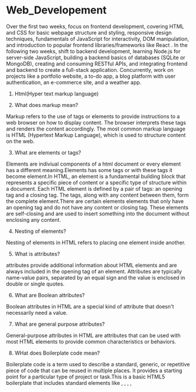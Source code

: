 # Web_Developement
 Over the first two weeks, focus on frontend development, covering HTML and CSS for basic webpage structure and styling, responsive design techniques, fundamentals of JavaScript for interactivity, DOM manipulation, and introduction to popular frontend libraries/frameworks like React . In the following two weeks, shift to backend development, learning Node.js for server-side JavaScript, building a backend  basics of databases (SQLite or MongoDB), creating and consuming RESTful APIs, and integrating frontend and backend to create a full-stack application. Concurrently, work on projects like a portfolio website, a to-do app, a blog platform with user authentication, an e-commerce site, and a weather app. 
                                 
                                

1. Html(Hyper text markup language)

2. What does markup mean?

Markup refers to the use of tags or elements to provide instructions to a web browser on how to display content. The browser interprets these tags and renders the content accordingly. The most common markup language is HTML (Hypertext Markup Language), which is used to structure content on the web.

3. What are elements or tags?

Elements are indiviual components of a html document or every element has a different meaning.Elements has some tags or with these tags it become element.In HTML, an element is a fundamental building block that represents a specific piece of content or a specific type of structure within a document. Each HTML element is defined by a pair of tags: an opening tag and a closing tag. The tags, along with any content between them, form the complete element.There are certain elements elements that only have an opening tag and do not have any content or closing tag. These elements are self-closing and are used to insert something into the document without enclosing any content.

4. Nesting of elements?

Nesting of elements in HTML refers to placing one element inside another.

5. What is attributes?

attributes provide additional information about HTML elements and are always included in the opening tag of an element. Attributes are typically name-value pairs, separated by an equal sign  and the value is enclosed in double or single quotes. 

6. What are Boolean attributes?

Boolean attributes in HTML are a special kind of attribute that doesn't necessarily need a value.

7. What are general purpose attributes?

General-purpose attributes in HTML are attributes that can be used with most HTML elements to provide common characteristics or behaviors.

8. WHat does Boilerplate code mean?

Boilerplate code is a term used to describe a standard, generic, or repetitive piece of code that can be reused in multiple places. It provides a starting point for a particular type of project or task.This is a basic HTML5 boilerplate that includes standard elements like <!DOCTYPE html>, <html>, <head>, <meta>, <title>, <link>, <body>, and others. It provides a starting point for building a website.

9. What does emmet do?

Emmet is a web development tool that helps streamline and speed up the process of writing code. 
Emmet provides an abbreviation syntax that allows developers to write HTML and CSS code using shorthand expressions. These expressions are expanded into full HTML or CSS code snippets with a simple trigger. 
